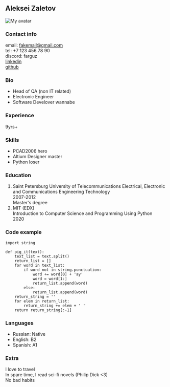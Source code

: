 ## Aleksei Zaletov


![My avatar](https://upload.wikimedia.org/wikipedia/ru/8/8d/%D0%A1%D0%BB%D0%BE%D1%83%D0%BF%D0%BE%D0%BA.png)


### Contact info
email: fakemail@gmail.com  
tel: +7 123 456 78 90  
discord: farguz  
[linkedin](https://www.linkedin.com/in/aleksei-zaletov-92a2b0225/)   
[github](https://github.com/farguz)


### Bio
* Head of QA (non IT related)
* Electronic Engineer
* Software Develover wannabe


### Experience
9yrs+


### Skills
* PCAD2006 hero
* Altium Designer master
* Python loser


### Education
1. Saint Petersburg University of Telecommunications Electrical, Electronic and Communications Engineering Technology   
2007-2012   
Master's degree
1. MIT (EDX)   
Introduction to Computer Science and Programming Using Python   
2020  


### Code example
```
import string

def pig_it(text):
    text_list = text.split()
    return_list = []
    for word in text_list:
        if word not in string.punctuation:
            word += word[0] + 'ay'
            word = word[1:]
            return_list.append(word)
        else:
            return_list.append(word)
    return_string = ''
    for elem in return_list:
        return_string += elem + ' '
    return return_string[:-1]
 ```


### Languages
* Russian: Native
* English: B2
* Spanish: A1


### Extra
I love to travel   
In spare time, I read sci-fi novels (Philip Dick <3)   
No bad habits
